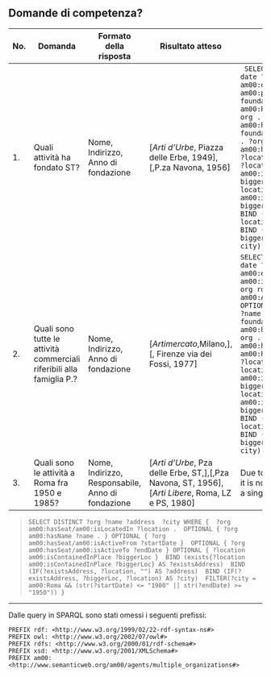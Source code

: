 ## Domande di competenza?

| No. | Domanda                                                                                                 | Formato della risposta                            | Risultato atteso                                                                                            | SPARQL                                                                                                                                                                                                                                                                                                                           |
|-----|---------------------------------------------------------------------------------------------------------|---------------------------------------------------|-------------------------------------------------------------------------------------------------------------|----------------------------------------------------------------------------------------------------------------------------------------------------------------------------------------------------------------------------------------------------------------------------------------------------------------------------------|
| 1.  | Quali attività ha fondato ST?                                                                           | Nome, Indirizzo, Anno di fondazione               | [<i>Arti d’Urbe</i>, Piazza delle Erbe, 1949], [,P.za Navona, 1956]                                              | ``` SELECT DISTINCT ?org ?name ?date ?city ?address WHERE {  am00:ex1_ST  am00:participatesIn ?foundation . ?foundation am00:hasFoundedOrganization ?org . OPTIONAL { ?org am00:hasName ?name . } ?foundation am00:hasDate ?date . ?org am00:hasSeat/am00:isLocatedIn ?location . OPTIONAL {        ?location am00:isContainedInPlace ?biggerLoc }  BIND (exists{?location am00:isContainedInPlace ?biggerLoc} AS ?existsAddress)  BIND (IF(?existsAddress, ?location, "") AS ?address) BIND (IF(?existsAddress, ?biggerLoc, ?location) AS ?city) }```                                                                                                                                                                                                         |
| 2.  | Quali sono tutte le attività commerciali riferibili alla famiglia P.?                                   | Nome, Indirizzo, Anno di fondazione               | [<i>Artimercato</i>,Milano,],[, Firenze via dei Fossi, 1977]                                                      | ``` SELECT DISTINCT ?org ?name ?date ?city ?address WHERE {  am00:ex2_VentureFamP am00:isCarriedOutBy ?org. ?org rdf:type/rdfs:subClassOf* am00:ArtDealerCompany . OPTIONAL { ?org am00:hasName ?name . } OPTIONAL { ?foundation am00:hasFoundedOrganization ?org . ?foundation am00:hasDate ?date }  ?org am00:hasSeat/am00:isLocatedIn ?location . OPTIONAL { ?location am00:isContainedInPlace ?biggerLoc }  BIND (exists{?location am00:isContainedInPlace ?biggerLoc} AS ?existsAddress)  BIND (IF(?existsAddress, ?location, "") AS ?address) BIND (IF(?existsAddress, ?biggerLoc, ?location) AS ?city) } ```                                                                                                                                                                      |
| 3.  | Quali sono le attività a Roma fra 1950 e 1985?                                                          | Nome, Indirizzo, Responsabile, Anno di fondazione | [<i>Arti d’Urbe</i>, Pza delle Erbe, ST,],[,Pza Navona, ST, 1956],[<i>Arti Libere</i>, Roma, LZ e PS, 1980] | Due to the length of the query, it is not possible to format into a single cell: see below |

> ``` SELECT DISTINCT ?org ?name ?address  ?city WHERE {  ?org am00:hasSeat/am00:isLocatedIn ?location .  OPTIONAL { ?org am00:hasName ?name . } OPTIONAL { ?org am00:hasSeat/am00:isActiveFrom ?startDate }  OPTIONAL { ?org am00:hasSeat/am00:isActiveTo ?endDate } OPTIONAL { ?location am00:isContainedInPlace ?biggerLoc }  BIND (exists{?location am00:isContainedInPlace ?biggerLoc} AS ?existsAddress)  BIND (IF(?existsAddress, ?location, "") AS ?address)  BIND (IF(?existsAddress, ?biggerLoc, ?location) AS ?city)  FILTER(?city = am00:Roma && (str(?startDate) <= "1980" || str(?endDate) >= "1950")) } ``` 

****

Dalle query in SPARQL sono stati omessi i seguenti prefissi:
```
PREFIX rdf: <http://www.w3.org/1999/02/22-rdf-syntax-ns#>
PREFIX owl: <http://www.w3.org/2002/07/owl#>
PREFIX rdfs: <http://www.w3.org/2000/01/rdf-schema#>
PREFIX xsd: <http://www.w3.org/2001/XMLSchema#>
PREFIX am00: <http://www.semanticweb.org/am00/agents/multiple_organizations#>
```
